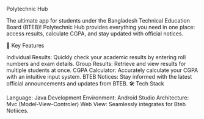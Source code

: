Polytechnic Hub

The ultimate app for students under the Bangladesh Technical Education Board (BTEB)! Polytechnic Hub provides everything you need in one place: access results, calculate CGPA, and stay updated with official notices.

🎯 Key Features

Individual Results: Quickly check your academic results by entering roll numbers and exam details.
Group Results: Retrieve and view results for multiple students at once.
CGPA Calculator: Accurately calculate your CGPA with an intuitive input system.
BTEB Notices: Stay informed with the latest official announcements and updates from BTEB.
🛠️ Tech Stack

Language: Java
Development Environment: Android Studio
Architecture: Mvc (Model-View-Controler)
Web View: Seamlessly integrates for Bteb Notiices.




